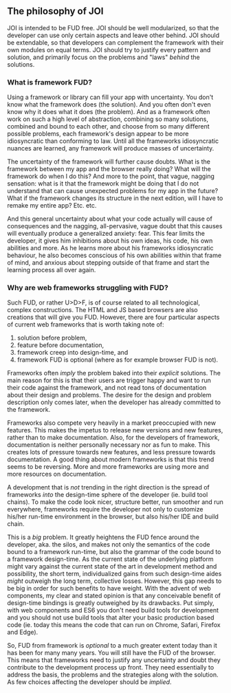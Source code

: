 
## The philosophy of JOI

JOI is intended to be FUD free.
JOI should be well modularized, so that the developer can use only certain aspects and leave other behind.
JOI should be extendable, so that developers can complement the framework with their own modules on equal terms.
JOI should try to justify every pattern and solution, and primarily focus on the problems and "laws" *behind* the solutions. 

### What is framework FUD?

Using a framework or library can fill your app with uncertainty.
You don't know what the framework does (the solution). 
And you often don't even know why it does what it does (the problem).
And as a framework often work on such a high level of abstraction,
combining so many solutions, combined and bound to each other,
and choose from so many different possible problems, 
each framework's design appear to be more idiosyncratic than conforming to law.
Until all the frameworks idiosyncratic nuances are learned, 
any framework will produce masses of uncertainty.

The uncertainty of the framework will further cause doubts.
What is the framework between my app and the browser really doing?
What will the framework do when I do this?
And more to the point, that vague, nagging sensation: what is it that the framework might 
be doing that I do not understand that can cause unexpected problems for my app in the future?
What if the framework changes its structure in the next edition, will I have to remake my entire app?
Etc. etc.

And this general uncertainty about what your code actually will cause of consequences and
the nagging, all-pervasive, vague doubt that this causes will eventually produce a generalized anxiety: fear.
This fear limits the developer, it gives him inhibitions about his own ideas, his code, his own abilities and more.
As he learns more about his frameworks idiosyncratic behaviour, he also becomes conscious of his own abilities within 
that frame of mind, and anxious about stepping outside of that frame and start the learning process all over again.

### Why are web frameworks struggling with FUD?

Such FUD, or rather U>D>F, is of course related to all technological, complex constructions.
The HTML and JS based browsers are also creations that will give you FUD.
However, there are four particular aspects of current web frameworks that is worth taking note of:
1. solution before problem,
2. feature before documentation,
3. framework creep into design-time, and
4. framework FUD is optional (where as for example browser FUD is not).

Frameworks often *imply* the problem baked into their *explicit* solutions.
The main reason for this is that their users are trigger happy and want to 
run their code against the framework,
and not read tons of documentation about their design and problems.
The desire for the design and problem description only comes later, 
when the developer has already committed to the framework.

Frameworks also compete very heavily in a market preoccupied with new features.
This makes the impetus to release new versions and new features, rather than to make documentation.
Also, for the developers of framework, documentation is neither personally necessary 
nor as fun to make.
This creates lots of pressure towards new features, and less pressure towards documentation.
A good thing about modern frameworks is that this trend seems to be reversing.
More and more frameworks are using more and more resources on documentation.

A development that is *not* trending in the right direction is the spread of frameworks *into* 
the design-time sphere of the developer (ie. build tool chains).
To make the code look nicer, structure better, run smoother and run everywhere,
frameworks require the developer not only to customize his/her run-time environment in the
browser, but also his/her IDE and build chain.

This is a *big* problem. It greatly heightens the FUD fence around the developer, aka. the silos,
and makes not only the semantics of the code bound to a framework run-time, 
but also the grammar of the code bound to a framework design-time.
As the current state of the underlying platform might vary against the current state of the art
in development method and possibility, 
the short term, individualized gains from such design-time aides *might*
outweigh the long term, collective losses.
However, this gap needs to be big in order for such benefits to have weight.
With the advent of web components, my clear and stated opinion is that any conceivable 
benefit of design-time bindings is greatly outweighed by its drawbacks.
Put simply, with web components and ES6 you don't need build tools for development
and you should not use build tools that alter your basic production based code 
(ie. today this means the code that can run on Chrome, Safari, Firefox and Edge).

So, FUD from framework is *optional* to a much greater extent today than it has been for many many years.
You will still have the FUD of the browser. 
This means that frameworks need to justify any uncertainty and doubt they contribute to the
development process up front.
They need essentially to address the basis, the problems and the strategies along with the solution.
As few choices affecting the developer should be *implied*.
